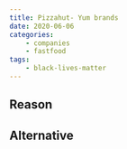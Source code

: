 ```yaml
---
title: Pizzahut- Yum brands
date: 2020-06-06
categories:
    - companies
    - fastfood
tags:
    - black-lives-matter
---
```


## Reason


## Alternative

